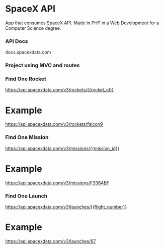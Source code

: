 # SpaceX API

App that consumes SpaceX API. Made in PHP in a Web Development for a Computer Science degree.

### API Docs
docs.spacexdata.com

### Project using MVC and routes

### Find One Rocket
https://api.spacexdata.com/v3/rockets/{{rocket_id}}
# Example
https://api.spacexdata.com/v3/rockets/falcon9

### Find One Mission
https://api.spacexdata.com/v3/missions/{{mission_id}}
# Example
https://api.spacexdata.com/v3/missions/F3364BF

### Find One Launch
https://api.spacexdata.com/v3/launches/{{flight_number}}
# Example
https://api.spacexdata.com/v3/launches/67
